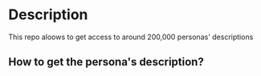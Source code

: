 # Description

 This repo aloows to get access to around 200,000 personas' descriptions

## How to get the persona's description?
